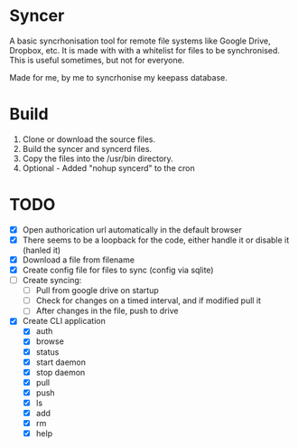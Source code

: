 # Syncer

A basic syncrhonisation tool for remote file systems like Google Drive, Dropbox, etc.
It is made with with a whitelist for files to be synchronised.
This is useful sometimes, but not for everyone.

Made for me, by me to syncrhonise my keepass database.

# Build
 1. Clone or download the source files.
 2. Build the syncer and syncerd files.
 3. Copy the files into the /usr/bin directory.
 4. Optional - Added "nohup syncerd" to the cron

# TODO

- [x] Open authorication url automatically in the default browser
- [x] There seems to be a loopback for the code, either handle it or disable it (hanled it)
- [x] Download a file from filename
- [x] Create config file for files to sync (config via sqlite)
- [ ] Create syncing:
    - [ ] Pull from google drive on startup
    - [ ] Check for changes on a timed interval, and if modified pull it
    - [ ] After changes in the file, push to drive
- [x] Create CLI application
    - [x] auth
    - [x] browse
    - [x] status
    - [x] start daemon
    - [x] stop daemon
    - [x] pull
    - [x] push
    - [x] ls
    - [x] add
    - [x] rm
    - [x] help
